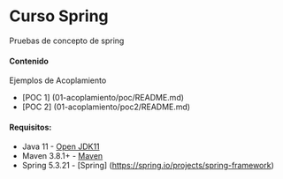 # Curso Spring
Pruebas de concepto de spring

#### Contenido

Ejemplos de Acoplamiento
- [POC 1] (01-acoplamiento/poc/README.md)
- [POC 2] (01-acoplamiento/poc2/README.md)


#### Requisitos:
- Java 11 - [Open JDK11](https://jdk.java.net/java-se-ri/11)
- Maven 3.8.1+ - [Maven](https://maven.apache.org/download.cgi)
- Spring 5.3.21 - [Spring] (https://spring.io/projects/spring-framework)